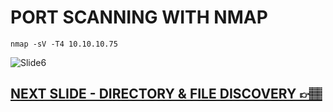 # PORT SCANNING WITH NMAP

`nmap -sV -T4 10.10.10.75`

![Slide6](https://i.postimg.cc/y7mSCbPy/slides6.jpg)

## [NEXT SLIDE  - DIRECTORY & FILE DISCOVERY 👉🏽](07-slide.md)
